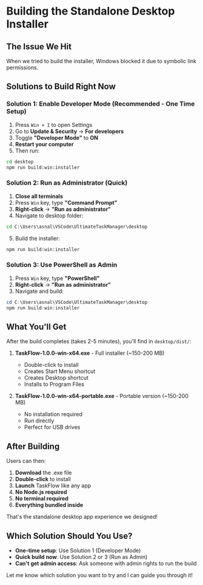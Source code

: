 # Building the Standalone Desktop Installer

## The Issue We Hit

When we tried to build the installer, Windows blocked it due to symbolic link permissions.

## Solutions to Build Right Now

### Solution 1: Enable Developer Mode (Recommended - One Time Setup)

1. Press `Win + I` to open Settings
2. Go to **Update & Security** → **For developers**
3. Toggle **"Developer Mode"** to **ON**
4. **Restart your computer**
5. Then run:
```bash
cd desktop
npm run build:win:installer
```

### Solution 2: Run as Administrator (Quick)

1. **Close all terminals**
2. Press `Win` key, type **"Command Prompt"**
3. **Right-click** → **"Run as administrator"**
4. Navigate to desktop folder:
```cmd
cd C:\Users\asnal\VSCode\UltimateTaskManager\desktop
```
5. Build the installer:
```cmd
npm run build:win:installer
```

### Solution 3: Use PowerShell as Admin

1. Press `Win` key, type **"PowerShell"**
2. **Right-click** → **"Run as administrator"**
3. Navigate and build:
```powershell
cd C:\Users\asnal\VSCode\UltimateTaskManager\desktop
npm run build:win:installer
```

## What You'll Get

After the build completes (takes 2-5 minutes), you'll find in `desktop/dist/`:

1. **TaskFlow-1.0.0-win-x64.exe** - Full installer (~150-200 MB)
   - Double-click to install
   - Creates Start Menu shortcut
   - Creates Desktop shortcut
   - Installs to Program Files

2. **TaskFlow-1.0.0-win-x64-portable.exe** - Portable version (~150-200 MB)
   - No installation required
   - Run directly
   - Perfect for USB drives

## After Building

Users can then:
1. **Download** the .exe file
2. **Double-click** to install
3. **Launch** TaskFlow like any app
4. **No Node.js required**
5. **No terminal required**
6. **Everything bundled inside**

That's the standalone desktop app experience we designed!

## Which Solution Should You Use?

- **One-time setup**: Use Solution 1 (Developer Mode)
- **Quick build now**: Use Solution 2 or 3 (Run as Admin)
- **Can't get admin access**: Ask someone with admin rights to run the build

Let me know which solution you want to try and I can guide you through it!
